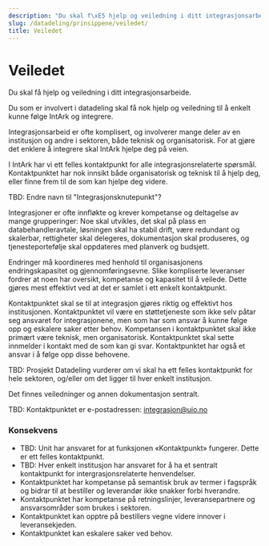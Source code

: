 ```yaml
---
description: "Du skal f\xE5 hjelp og veiledning i ditt integrasjonsarbeide."
slug: /datadeling/prinsippene/veiledet/
title: Veiledet
---
```


# Veiledet

Du skal få hjelp og veiledning i ditt integrasjonsarbeide.

Du som er involvert i datadeling skal få nok hjelp og veiledning til å enkelt kunne følge IntArk og integrere.


Integrasjonsarbeid er ofte komplisert, og involverer mange deler av en institusjon og andre i sektoren, både teknisk og organisatorisk. For at gjøre det enklere å integrere skal IntArk hjelpe deg på veien.


I IntArk har vi ett felles kontaktpunkt for alle integrasjonsrelaterte spørsmål. Kontaktpunktet har nok innsikt både organisatorisk og teknisk til å hjelp deg, eller finne frem til de som kan hjelpe deg videre.


TBD: Endre navn til "Integrasjonsknutepunkt"?


Integrasjoner er ofte innfløkte og krever kompetanse og deltagelse av mange grupperinger: Noe skal utvikles, det skal på plass en databehandleravtale, løsningen skal ha stabil drift, være redundant og skalerbar, rettigheter skal delegeres, dokumentasjon skal produseres, og tjenesteportefølje skal oppdateres med planverk og budsjett.


Endringer må koordineres med henhold til organisasjonens endringskapasitet og gjennomføringsevne. Slike kompliserte leveranser fordrer at noen har oversikt, kompetanse og kapasitet til å veilede. Dette gjøres mest effektivt ved at det er samlet i ett enkelt kontaktpunkt.


Kontaktpunktet skal se til at integrasjon gjøres riktig og effektivt hos institusjonen. Kontaktpunktet vil være en støttetjeneste som ikke selv påtar seg ansvaret for integrasjonene, men som har som ansvar å kunne følge opp og eskalere saker etter behov. Kompetansen i kontaktpunktet skal ikke primært være teknisk, men organisatorisk. Kontaktpunktet skal sette innmelder i kontakt med de som kan gi svar. Kontaktpunktet har også et ansvar i å følge opp disse behovene.


TBD: Prosjekt Datadeling vurderer om vi skal ha ett felles kontaktpunkt for hele sektoren, og/eller om det ligger til hver enkelt institusjon.


Det finnes veiledninger og annen dokumentasjon sentralt.


TBD: Kontaktpunktet er e-postadressen: [integrasjon@uio.no](mailto:integrasjon@uio.no)


### Konsekvens


* TBD: Unit har ansvaret for at funksjonen «Kontaktpunkt» fungerer. Dette er ett felles kontaktpunkt.
* TBD: Hver enkelt institusjon har ansvaret for å ha et sentralt kontaktpunkt for intergrasjonsrelaterte henvendelser.
* Kontaktpunktet har kompetanse på semantisk bruk av termer i fagspråk og bidrar til at bestiller og leverandør ikke snakker forbi hverandre.
* Kontaktpunktet har kompetanse på retningslinjer, leveransepartnere og ansvarsområder som brukes i sektoren.
* Kontaktpunktet kan opptre på bestillers vegne videre innover i leveransekjeden.
* Kontaktpunktet kan eskalere saker ved behov.